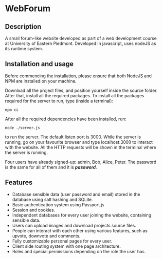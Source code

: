 # WebForum

## Description
A small forum-like website developed as part of a web development course at University of Eastern Piedmont.
Developed in javascript, uses nodeJS as its runtime system.

## Installation and usage
Before commencing the installation, please ensure that both NodeJS and NPM are installed on your machine.

Download all the project files, and position yourself inside the source folder. After that, install all the required packages.
To install all the packages required for the server to run, type (inside a terminal):
```
npm ci
```
After all the required dependencies have been installed, run:
```
node ./server.js
```
to run the server. The default listen port is 3000. While the server is running, go on your favourite browser and type localhost:3000 to interact with the website.
All the HTTP requests will be shown in the terminal where the server is running.

Four users have already signed-up: admin, Bob, Alice, Peter. The password is the same for all of them and it is _**password**_.

## Features
* Database sensible data (user password and email) stored in the database using salt hashing and SQLite.
* Basic authentication system using Passport.js
* Session and cookies.
* Independent databases for every user joining the website, containing sensible data.
* Users can upload images and download projects source files.
* People can interact with each other using various features, such as upvote, downvote and comments.
* Fully customizable personal pages for every user.
* Client side routing system with one page architecture.
* Roles and special permissions depending on the role the user has.

